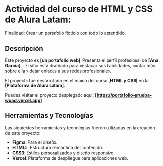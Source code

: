 # Actividad del curso de HTML y CSS de Alura Latam: 
Finalidad: Crear un portafolío ficticio con todo lo aprendido.

## Descripción

Este proyecto es **[un portafolio web]**. Presenta el perfil profesional de **[Ana García]**, . El sitio está diseñado para destacar sus habilidades, contar más sobre ella y dejar enlaces a sus redes profesionales.

El proyecto fue desarrollado en el marco del curso **[HTML y CSS]** en la **[Plataforma de Alura Latam]**.

Puedes visitar el proyecto desplegado aquí: **[https://portafolio-prueba-woad.vercel.app]**

## Herramientas y Tecnologías

Las siguientes herramientas y tecnologías fueron utilizadas en la creación de este proyecto:

* **Figma**: Para el diseño.
* **HTML5**: Estructura semántica del contenido.
* **CSS3**: Estilos personalizados y diseño responsivo.
* **Vercel**: Plataforma de despliegue para aplicaciones web.
